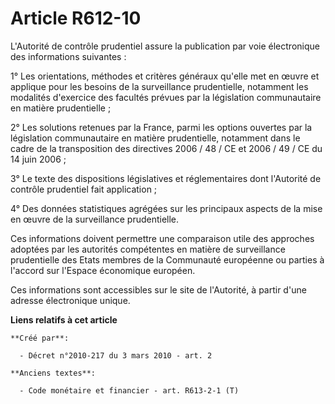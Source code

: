 # Article R612-10

L'Autorité de contrôle prudentiel assure la publication par voie électronique des informations suivantes : 

1° Les orientations, méthodes et critères généraux qu'elle met en œuvre et applique pour les besoins de la surveillance
prudentielle, notamment les modalités d'exercice des facultés prévues par la législation communautaire en matière
prudentielle ; 

2° Les solutions retenues par la France, parmi les options ouvertes par la législation communautaire en matière prudentielle,
notamment dans le cadre de la transposition des directives 2006 / 48 / CE et 2006 / 49 / CE du 14 juin 2006 ; 

3° Le texte des dispositions législatives et réglementaires dont l'Autorité de contrôle prudentiel fait application ; 

4° Des données statistiques agrégées sur les principaux aspects de la mise en œuvre de la surveillance prudentielle. 

Ces informations doivent permettre une comparaison utile des approches adoptées par les autorités compétentes en matière de
surveillance prudentielle des Etats membres de la Communauté européenne ou parties à l'accord sur l'Espace économique
européen. 

Ces informations sont accessibles sur le site de l'Autorité, à partir d'une adresse électronique unique.

**Liens relatifs à cet article**

	**Créé par**:

	  - Décret n°2010-217 du 3 mars 2010 - art. 2

	**Anciens textes**:

	  - Code monétaire et financier - art. R613-2-1 (T)
